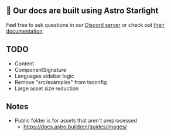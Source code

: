 ## 👀 Our docs are built using Astro Starlight

Feel free to ask questions in our [Discord server](https://discord.gg/EqUBCfCaGm) or check out [their documentation](https://starlight.astro.build/).

## TODO

- Content
- ComponentSignature
- Languages sidebar logic
- Remove "src/examples" from tsconfig
- Large asset size reduction

## Notes

- Public folder is for assets that aren't preprocessed
  - https://docs.astro.build/en/guides/images/
